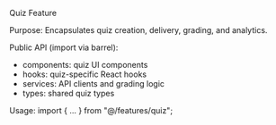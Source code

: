 Quiz Feature

Purpose: Encapsulates quiz creation, delivery, grading, and analytics.

Public API (import via barrel):
- components: quiz UI components
- hooks: quiz-specific React hooks
- services: API clients and grading logic
- types: shared quiz types

Usage:
import { ... } from "@/features/quiz";



